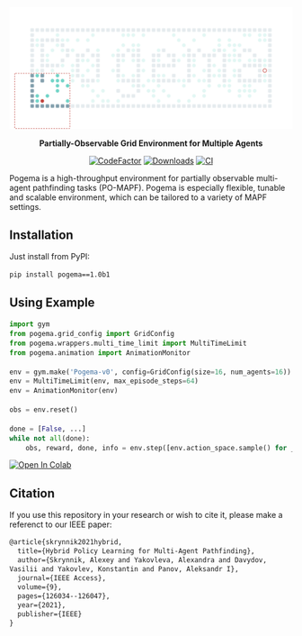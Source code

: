 <div align="center">


[![Pogema logo](https://raw.githubusercontent.com/Tviskaron/pogema-pics/main/pogema-logo.svg)](https://github.com/AIRI-Institute/pogema)    

**Partially-Observable Grid Environment for Multiple Agents**

[![CodeFactor](https://www.codefactor.io/repository/github/tviskaron/pogema/badge)](https://www.codefactor.io/repository/github/tviskaron/pogema)
[![Downloads](https://pepy.tech/badge/pogema)](https://pepy.tech/project/pogema)
[![CI](https://github.com/AIRI-Institute/pogema/actions/workflows/CI.yml/badge.svg?branch=main)](https://github.com/AIRI-Institute/pogema/actions/workflows/CI.yml)    
</div> 

Pogema is a high-throughput environment for partially observable multi-agent pathfinding tasks (PO-MAPF). Pogema is especially flexible, tunable and scalable environment, which can be tailored to a variety of MAPF settings.

## Installation

Just install from PyPI:

```pip install pogema==1.0b1```

## Using Example

```python
import gym
from pogema.grid_config import GridConfig
from pogema.wrappers.multi_time_limit import MultiTimeLimit
from pogema.animation import AnimationMonitor

env = gym.make('Pogema-v0', config=GridConfig(size=16, num_agents=16))
env = MultiTimeLimit(env, max_episode_steps=64)
env = AnimationMonitor(env)

obs = env.reset()

done = [False, ...]
while not all(done):
    obs, reward, done, info = env.step([env.action_space.sample() for _ in range(env.config.num_agents)])
```

[![Open In Colab](https://colab.research.google.com/assets/colab-badge.svg)](https://colab.research.google.com/drive/19dSEGTQeM3oVJtVjpC162t1XApmv6APc?usp=sharing) 


## Citation
If you use this repository in your research or wish to cite it, please make a referenct to our IEEE paper: 
```
@article{skrynnik2021hybrid,
  title={Hybrid Policy Learning for Multi-Agent Pathfinding},
  author={Skrynnik, Alexey and Yakovleva, Alexandra and Davydov, Vasilii and Yakovlev, Konstantin and Panov, Aleksandr I},
  journal={IEEE Access},
  volume={9},
  pages={126034--126047},
  year={2021},
  publisher={IEEE}
}
```

